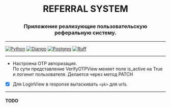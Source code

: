 # <p align="center">REFERRAL SYSTEM</p>
### <p align="center">Приложение реализующие пользовательскую реферальную систему.</p>
___
[![Python](https://img.shields.io/badge/python-v3.9-orange)](https://www.python.org/downloads/release/python-394/)
[![Django](https://img.shields.io/badge/django-v4.2.4-green)](https://docs.djangoproject.com/en/4.2/releases/4.2.4/)
[![Postgres](https://img.shields.io/badge/postgres-v14.6-blue)](https://www.postgresql.org/docs/14/release-14-6.html)
[![Ruff](https://img.shields.io/endpoint?url=https://raw.githubusercontent.com/charliermarsh/ruff/main/assets/badge/v2.json)](https://github.com/astral-sh/ruff)
___
* Настроена OTP авторизация.\
По сути представление VerifyOTPView меняет поле is_active на True и логинит пользователя.
Делается через метод PATCH


- [x] Для LoginView в response вытаскивать `<pk>` для urls. 
___
#### TODO 